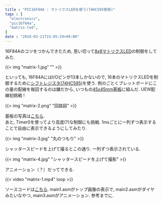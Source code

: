 ```yaml
---
title : "PIC16F84A : マトリクスLEDを使う(74HC595使用)"
tags : [
  "electronics",
  "pic16f84a",
  "matrix-led",
]
date : "2018-03-21T15:05:29+09:00"
---
```


16F84Aのコツをつかんできたため, 思い切って[8x8マトリクスLED](http://www.akiba-led.jp/product/1068)の制御をしてみた.
<!--more-->

{{< img "matrix-1.jpg" "" >}}

といっても, 16F84AにはI/Oピンが13本しかないので, 16本のマトリクスLEDを制御するために[シフトレジスタ(74HC595)](http://akizukidenshi.com/catalog/g/gI-08605/)を使う.
例のごとくブレットボードにこの量の配線を毎回するのは嫌だから, いつもの[45x45mm基板](http://akizukidenshi.com/catalog/g/gP-11735/)に組んだ. UEW配線初挑戦 ! 

{{< img "matrix-2.png" "回路図" >}}

基板の写真は[こちら](matrix-5.jpg).   
あと, Timer0を使ってより高度(?)な制御にも挑戦. 1msごとに一列ずつ表示することで自由に表示できるようにしてみたり.

{{< img "matrix-3.jpg" "丸のつもり" >}}

シャッタースピードを上げて撮るとこの通り. 一列ずつ表示されている.

{{< img "matrix-4.jpg" "シャッタースピードを上げて撮影" >}}

アニメーション（？）だってできる.

{{< video "matrix-1.mp4" loop >}}

ソースコードは[こちら](https://gist.github.com/xiupos/fda8e0cb926c7603b90fe39fcf1147e4). main1.asmがトップ画像の表示で, main2.asmがダイヤみたいなやつ, main3.asmがアニメーション. 参考までに.   
